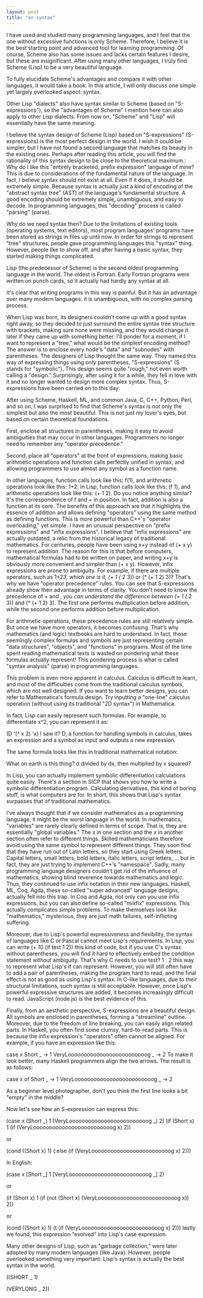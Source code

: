 ```yaml
---
layout: post
title: "on-syntax"
---
```


 I have used and studied many programming languages, and I feel that the one without excessive functions is only Scheme. Therefore, I believe it is the best starting point and advanced tool for learning programming. Of course, Scheme also has some issues and lacks certain features I desire, but these are insignificant. After using many other languages, I truly find Scheme (Lisp) to be a very beautiful language.

To fully elucidate Scheme's advantages and compare it with other languages, it would take a book. In this article, I will only discuss one simple yet largely overlooked aspect: syntax.

Other Lisp "dialects" also have syntax similar to Scheme (based on "S-expressions"), so the "advantages of Scheme" I mention here can also apply to other Lisp dialects. From now on, "Scheme" and "Lisp" will essentially have the same meaning.

I believe the syntax design of Scheme (Lisp) based on "S-expressions" (S-expressions) is the most perfect design in the world. I wish it could be simpler, but I have not found a second language that matches its beauty in the existing ones. Perhaps after reading this article, you will find the rationality of this syntax design to be close to the theoretical maximum.: Why do I like this "entirely bracketed, prefix expression" language of mine? This is due to considerations of the fundamental nature of the language. In fact, I believe syntax should not exist at all. Even if it does, it should be extremely simple. Because syntax is actually just a kind of encoding of the "abstract syntax tree" (AST) of the language's fundamental structure. A good encoding should be extremely simple, unambiguous, and easy to decode. In programming languages, this "decoding" process is called "parsing" (parse).

Why do we need syntax then? Due to the limitations of existing tools (operating systems, text editors), most program languages' programs have been stored as strings in files up until now. In order for strings to represent "tree" structures, people gave programming languages this "syntax" thing. However, people like to show off, and after having a basic syntax, they started making things complicated.

Lisp (the predecessor of Scheme) is the second oldest programming language in the world. The oldest is Fortran. Early Fortran programs were written on punch cards, so it actually had hardly any syntax at all.

It's clear that writing programs in this way is painful. But it has an advantage over many modern languages: it is unambiguous, with no complex parsing process.

When Lisp was born, its designers couldn't come up with a good syntax right away, so they decided to just surround the entire syntax tree structure with brackets, making sure none were missing, and they would change it later if they came up with something better. I'll ponder for a moment, if I want to represent a "tree," what would be the simplest encoding method? The answer is to enclose every node's "data" and "subnodes" with parentheses. The designers of Lisp thought the same way. They named this way of expressing things using only parentheses, "S-expressions" (S stands for "symbolic"). This design seems quite "rough," not even worth calling a "design." Surprisingly, after using it for a while, they fell in love with it and no longer wanted to design more complex syntax. Thus, S-expressions have been carried on to this day.

After using Scheme, Haskell, ML, and common Java, C, C++, Python, Perl, and so on, I was surprised to find that Scheme's syntax is not only the simplest but also the most beautiful. This is not just my lover's eyes, but based on certain theoretical foundations.

First, enclose all structures in parentheses, making it easy to avoid ambiguities that may occur in other languages. Programmers no longer need to remember any "operator precedence."

Second, place all "operators" at the front of expressions, making basic arithmetic operations and function calls perfectly unified in syntax, and allowing programmers to use almost any symbol as a function name.

In other languages, function calls look like this: f(1), and arithmetic operations look like this: 1+2. In Lisp, function calls look like this: (f 1), and arithmetic operations look like this: (+ 1 2). Do you notice anything similar? It's the correspondence of f and + in position. In fact, addition is also a function at its core. The benefits of this approach are that it highlights the essence of addition and allows defining "operators" using the same method as defining functions. This is more powerful than C++'s "operator overloading," yet simple. I have an unusual perspective on "prefix expressions" and "infix expressions". I believe that "infix expressions" are actually outdated, a relic from the historical legacy of traditional mathematics. For centuries, people have been using x+y instead of (+ x y) to represent addition. The reason for this is that before computers, mathematical formulas had to be written on paper, and writing x+y is obviously more convenient and simpler than (+ x y). However, infix expressions are prone to ambiguity. For example, if there are multiple operators, such as 1+2*3, which one is it, (+ 1 (* 2 3)) or (* (+ 1 2) 3)? That's why we have "operator precedence" rules. You can see that S-expressions already show their advantage in terms of clarity. You don't need to know the precedence of + and *, you can understand the difference between (+ 1 (* 2 3)) and (* (+ 1 2) 3). The first one performs multiplication before addition, while the second one performs addition before multiplication.

For arithmetic operations, these precedence rules are still relatively simple. But once we have more operators, it becomes confusing. That's why mathematics (and logic) textbooks are hard to understand. In fact, those seemingly complex formulas and symbols are just representing certain "data structures", "objects", and "functions" in programs. Most of the time spent reading mathematical texts is wasted on pondering what these formulas actually represent! This pondering process is what is called "syntax analysis" (parse) in programming languages.

This problem is even more apparent in calculus. Calculus is difficult to learn, and most of the difficulties come from the traditional calculus symbols, which are not well designed. If you want to learn better designs, you can refer to Mathematica's formula design. Try inputting a "one-line" calculus operation (without using its traditional "2D syntax") in Mathematica.

In fact, Lisp can easily represent such formulas. For example, to differentiate x^2, you can represent it as:

(D '(^ x 2) 'x) I saw it? D, a function for handling symbols in calculus, takes an expression and a symbol as input and outputs a new expression.

The same formula looks like this in traditional mathematical notation:

What on earth is this thing? d divided by dx, then multiplied by x squared?

In Lisp, you can actually implement symbolic differentiation calculations quite easily. There's a section in SICP that shows you how to write a symbolic differentiation program. Calculating derivatives, this kind of boring stuff, is what computers are for. In short, this shows that Lisp's syntax surpasses that of traditional mathematics.

I've always thought that if we consider mathematics as a programming language, it might be the worst language in the world. In mathematics, "variables" are rarely clearly defined in terms of scope. That is, they are essentially "global variables." The x in one section and the x in another section often refer to different things. Skilled mathematicians therefore avoid using the same symbol to represent different things. They soon find that they have run out of Latin letters, so they start using Greek letters. Capital letters, small letters, bold letters, italic letters, script letters, ... but in fact, they are just trying to implement C++'s "namespace". Sadly, many programming language designers couldn't get rid of the influence of mathematics, showing blind reverence towards mathematics and logic. Thus, they continued to use infix notation in their new languages. Haskell, ML, Coq, Agda, these so-called "super advanced" language designs, actually fell into this trap. In Coq and Agda, not only can you use infix expressions, but you can also define so-called "mixfix" expressions. This actually complicates simple problems. To make themselves look like "mathematics," mysterious, they are just math failures, self-inflicting suffering.

Moreover, due to Lisp's powerful expressiveness and flexibility, the syntax of languages like C or Pascal cannot meet Lisp's requirements. In Lisp, you can write (+ 10 (if test 1 2)) this kind of code, but if you use C's syntax without parentheses, you will find it hard to effectively embed the condition statement without ambiguity. That's why C needs to use test? 1 : 2 this way to represent what Lisp's if can represent. However, you will still often have to add a pair of parentheses, making the program hard to read, and the final effect is not as good as using Lisp's syntax. In C-like languages, due to their structural limitations, such syntax is still acceptable. However, once Lisp's powerful expressive structures are added, it becomes increasingly difficult to read. JavaScript (node.js) is the best evidence of this.

Finally, from an aesthetic perspective, S-expressions are a beautiful design. All symbols are enclosed in parentheses, forming a "streamline" outline. Moreover, due to the freedom of line breaking, you can easily align related parts. In Haskell, you often find some clumsy, hard-to-read parts. This is because the infix expression's "operators" often cannot be aligned. For example, if you have an expression like this:

case x
Short _ -> 1
VeryLooooooooooooooooooooooooog _ -> 2 To make it look better, many Haskell programmers align the two arrows. The result is as follows:

case x of
Short _ -> 1
VeryLooooooooooooooooooooooooog _ -> 2

As a beginner level photographer, don't you think the first line looks a bit "empty" in the middle?

Now let's see how an S-expression can express this:

(case x
 (Short _) 1
 (VeryLooooooooooooooooooooooooog _) 2) (if (Short x) 1
 (if (VeryLooooooooooooooooooooooooog x) 2))

or

(cond ((Short x) 1)
 (:else (if (VeryLooooooooooooooooooooooooog x) 2)))

In English:

(case x
[Short _] 1
[VeryLooooooooooooooooooooooooog _] 2)

or

(if (Short x) 1
(if (not (Short x) (VeryLooooooooooooooooooooooooog x)) 2))

or

(cond ((Short x) 1)
(t (if (VeryLooooooooooooooooooooooooog x) 2))) lastly we found, this expression "evolved" into Lisp's case expression.

Many other designs of Lisp, such as "garbage collection," were later adopted by many modern languages (like Java). However, people overlooked something very important: Lisp's syntax is actually the best syntax in the world.

((SHORT _ 1)

(VERYLONG _ 2))